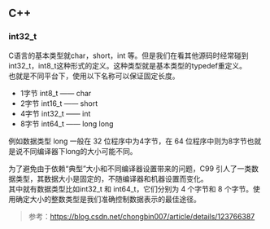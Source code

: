 ## C++
### int32_t
C语言的基本类型就char，short，int 等。但是我们在看其他源码时经常碰到int32_t，int8_t这种形式的定义。这种类型就是基本类型的typedef重定义。  
也就是不同平台下，使用以下名称可以保证固定长度。
+ 1字节 int8_t —— char
+ 2字节 int16_t —— short
+ 4字节 int32_t —— int
+ 8字节 int64_t —— long long

例如数据类型 long 一般在 32 位程序中为4字节，在 64 位程序中则为8字节也就是说不同编译器下long的大小可能不同。

为了避免由于依赖“典型”大小和不同编译器设置带来的问题，C99 引人了一类数据类型，其数据大小是固定的，不随编译器和机器设置而变化。  
其中就有数据类型比如int32_t 和 int64_t，它们分别为 4 个字节和 8 个字节。使用确定大小的整数类型是我们准确控制数据表示的最佳途径。

> 参考：https://blog.csdn.net/chongbin007/article/details/123766387
